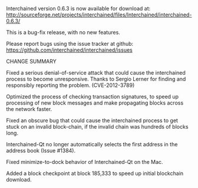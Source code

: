 Interchained version 0.6.3 is now available for download at:
  http://sourceforge.net/projects/interchained/files/Interchained/interchained-0.6.3/

This is a bug-fix release, with no new features.

Please report bugs using the issue tracker at github:
  https://github.com/interchained/interchained/issues

CHANGE SUMMARY

Fixed a serious denial-of-service attack that could cause the
interchained process to become unresponsive. Thanks to Sergio Lerner
for finding and responsibly reporting the problem. (CVE-2012-3789)

Optimized the process of checking transaction signatures, to
speed up processing of new block messages and make propagating
blocks across the network faster.

Fixed an obscure bug that could cause the interchained process to get
stuck on an invalid block-chain, if the invalid chain was
hundreds of blocks long.

Interchained-Qt no longer automatically selects the first address
in the address book (Issue #1384).

Fixed minimize-to-dock behavior of Interchained-Qt on the Mac.

Added a block checkpoint at block 185,333 to speed up initial
blockchain download.

